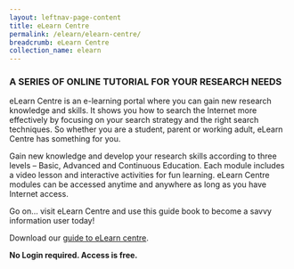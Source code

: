 ```yaml
---
layout: leftnav-page-content
title: eLearn Centre
permalink: /elearn/elearn-centre/
breadcrumb: eLearn Centre
collection_name: elearn
---
```


### **A SERIES OF ONLINE TUTORIAL FOR YOUR RESEARCH NEEDS**

eLearn Centre is an e-learning portal where you can gain new research knowledge and skills. It shows you how to search the Internet more effectively by focusing on your search strategy and the right search techniques. So whether you are a student, parent or working adult, eLearn Centre has something for you.

Gain new knowledge and develop your research skills according to three levels – Basic, Advanced and Continuous Education. Each module includes a video lesson and interactive activities for fun learning. eLearn Centre modules can be accessed anytime and anywhere as long as you have Internet access.

Go on… visit eLearn Centre and use this guide book to become a savvy information user today!

Download our [guide to eLearn centre](/document/eLearn-16pp-Brochure.pdf).

**No Login required. Access is free.**